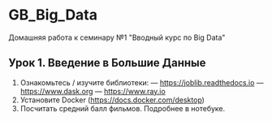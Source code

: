 # GB_Big_Data
Домашняя работа к семинару №1 "Вводный курс по Big Data" 

## Урок 1. Введение в Большие Данные
1. Ознакомьтесь / изучите библиотеки:
— https://joblib.readthedocs.io
— https://www.dask.org
— https://www.ray.io
2. Установите Docker (https://docs.docker.com/desktop)
3. Посчитать средний балл фильмов. Подробнее в нотебуке.
